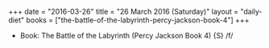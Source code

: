 +++
date = "2016-03-26"
title = "26 March 2016 (Saturday)"
layout = "daily-diet"
books = ["the-battle-of-the-labyrinth-percy-jackson-book-4"]
+++


* Book: The Battle of the Labyrinth (Percy Jackson Book 4) {S} /f/